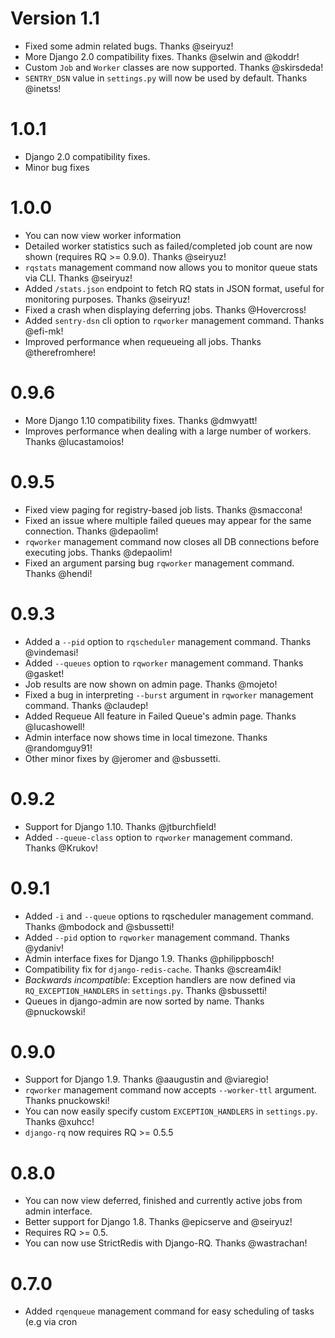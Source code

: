 # Version 1.1
- Fixed some admin related bugs. Thanks @seiryuz!
- More Django 2.0 compatibility fixes. Thanks @selwin and @koddr!
- Custom `Job` and `Worker` classes are now supported. Thanks @skirsdeda!
- `SENTRY_DSN` value in `settings.py` will now be used by default. Thanks @inetss!

# 1.0.1
- Django 2.0 compatibility fixes.
- Minor bug fixes

# 1.0.0

-   You can now view worker information
-   Detailed worker statistics such as failed/completed job count are
    now shown (requires RQ &gt;= 0.9.0). Thanks @seiryuz!
-   `rqstats` management command now allows you to monitor queue stats
    via CLI. Thanks @seiryuz!
-   Added `/stats.json` endpoint to fetch RQ stats in JSON format,
    useful for monitoring purposes. Thanks @seiryuz!
-   Fixed a crash when displaying deferring jobs. Thanks @Hovercross!
-   Added `sentry-dsn` cli option to `rqworker` management command.
    Thanks @efi-mk!
-   Improved performance when requeueing all jobs. Thanks
    @therefromhere!

# 0.9.6

-   More Django 1.10 compatibility fixes. Thanks @dmwyatt!
-   Improves performance when dealing with a large number of workers.
    Thanks @lucastamoios!

# 0.9.5

-   Fixed view paging for registry-based job lists. Thanks @smaccona!
-   Fixed an issue where multiple failed queues may appear for the same
    connection. Thanks @depaolim!
-   `rqworker` management command now closes all DB connections before
    executing jobs. Thanks @depaolim!
-   Fixed an argument parsing bug `rqworker` management command. Thanks
    @hendi!

# 0.9.3

-   Added a `--pid` option to `rqscheduler` management command. Thanks
    @vindemasi!
-   Added `--queues` option to `rqworker` management command. Thanks
    @gasket!
-   Job results are now shown on admin page. Thanks @mojeto!
-   Fixed a bug in interpreting `--burst` argument in `rqworker`
    management command. Thanks @claudep!
-   Added Requeue All feature in Failed Queue's admin page. Thanks
    @lucashowell!
-   Admin interface now shows time in local timezone. Thanks
    @randomguy91!
-   Other minor fixes by @jeromer and @sbussetti.

# 0.9.2

-   Support for Django 1.10. Thanks @jtburchfield!
-   Added `--queue-class` option to `rqworker` management command.
    Thanks @Krukov!

# 0.9.1

-   Added `-i` and `--queue` options to rqscheduler management command.
    Thanks @mbodock and @sbussetti!
-   Added `--pid` option to `rqworker` management command. Thanks
    @ydaniv!
-   Admin interface fixes for Django 1.9. Thanks @philippbosch!
-   Compatibility fix for `django-redis-cache`. Thanks @scream4ik!
-   *Backwards incompatible*: Exception handlers are now defined via
    `RQ_EXCEPTION_HANDLERS` in `settings.py`. Thanks @sbussetti!
-   Queues in django-admin are now sorted by name. Thanks @pnuckowski!

# 0.9.0

-   Support for Django 1.9. Thanks @aaugustin and @viaregio!
-   `rqworker` management command now accepts `--worker-ttl` argument.
    Thanks pnuckowski!
-   You can now easily specify custom `EXCEPTION_HANDLERS` in
    `settings.py`. Thanks @xuhcc!
-   `django-rq` now requires RQ &gt;= 0.5.5

# 0.8.0

-   You can now view deferred, finished and currently active jobs from
    admin interface.
-   Better support for Django 1.8. Thanks @epicserve and @seiryuz!
-   Requires RQ &gt;= 0.5.
-   You can now use StrictRedis with Django-RQ. Thanks @wastrachan!

# 0.7.0

-   Added `rqenqueue` management command for easy scheduling of tasks
    (e.g via cron
